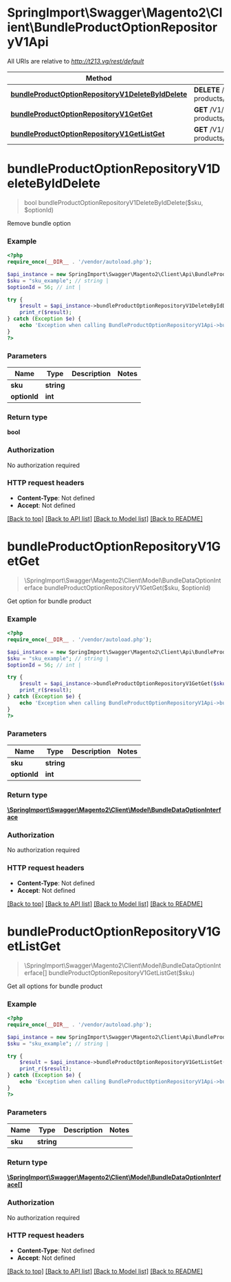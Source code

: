 # SpringImport\Swagger\Magento2\Client\BundleProductOptionRepositoryV1Api

All URIs are relative to *http://t213.vg/rest/default*

Method | HTTP request | Description
------------- | ------------- | -------------
[**bundleProductOptionRepositoryV1DeleteByIdDelete**](BundleProductOptionRepositoryV1Api.md#bundleProductOptionRepositoryV1DeleteByIdDelete) | **DELETE** /V1/bundle-products/{sku}/options/{optionId} | 
[**bundleProductOptionRepositoryV1GetGet**](BundleProductOptionRepositoryV1Api.md#bundleProductOptionRepositoryV1GetGet) | **GET** /V1/bundle-products/{sku}/options/{optionId} | 
[**bundleProductOptionRepositoryV1GetListGet**](BundleProductOptionRepositoryV1Api.md#bundleProductOptionRepositoryV1GetListGet) | **GET** /V1/bundle-products/{sku}/options/all | 


# **bundleProductOptionRepositoryV1DeleteByIdDelete**
> bool bundleProductOptionRepositoryV1DeleteByIdDelete($sku, $optionId)



Remove bundle option

### Example
```php
<?php
require_once(__DIR__ . '/vendor/autoload.php');

$api_instance = new SpringImport\Swagger\Magento2\Client\Api\BundleProductOptionRepositoryV1Api();
$sku = "sku_example"; // string | 
$optionId = 56; // int | 

try {
    $result = $api_instance->bundleProductOptionRepositoryV1DeleteByIdDelete($sku, $optionId);
    print_r($result);
} catch (Exception $e) {
    echo 'Exception when calling BundleProductOptionRepositoryV1Api->bundleProductOptionRepositoryV1DeleteByIdDelete: ', $e->getMessage(), PHP_EOL;
}
?>
```

### Parameters

Name | Type | Description  | Notes
------------- | ------------- | ------------- | -------------
 **sku** | **string**|  |
 **optionId** | **int**|  |

### Return type

**bool**

### Authorization

No authorization required

### HTTP request headers

 - **Content-Type**: Not defined
 - **Accept**: Not defined

[[Back to top]](#) [[Back to API list]](../../README.md#documentation-for-api-endpoints) [[Back to Model list]](../../README.md#documentation-for-models) [[Back to README]](../../README.md)

# **bundleProductOptionRepositoryV1GetGet**
> \SpringImport\Swagger\Magento2\Client\Model\BundleDataOptionInterface bundleProductOptionRepositoryV1GetGet($sku, $optionId)



Get option for bundle product

### Example
```php
<?php
require_once(__DIR__ . '/vendor/autoload.php');

$api_instance = new SpringImport\Swagger\Magento2\Client\Api\BundleProductOptionRepositoryV1Api();
$sku = "sku_example"; // string | 
$optionId = 56; // int | 

try {
    $result = $api_instance->bundleProductOptionRepositoryV1GetGet($sku, $optionId);
    print_r($result);
} catch (Exception $e) {
    echo 'Exception when calling BundleProductOptionRepositoryV1Api->bundleProductOptionRepositoryV1GetGet: ', $e->getMessage(), PHP_EOL;
}
?>
```

### Parameters

Name | Type | Description  | Notes
------------- | ------------- | ------------- | -------------
 **sku** | **string**|  |
 **optionId** | **int**|  |

### Return type

[**\SpringImport\Swagger\Magento2\Client\Model\BundleDataOptionInterface**](../Model/BundleDataOptionInterface.md)

### Authorization

No authorization required

### HTTP request headers

 - **Content-Type**: Not defined
 - **Accept**: Not defined

[[Back to top]](#) [[Back to API list]](../../README.md#documentation-for-api-endpoints) [[Back to Model list]](../../README.md#documentation-for-models) [[Back to README]](../../README.md)

# **bundleProductOptionRepositoryV1GetListGet**
> \SpringImport\Swagger\Magento2\Client\Model\BundleDataOptionInterface[] bundleProductOptionRepositoryV1GetListGet($sku)



Get all options for bundle product

### Example
```php
<?php
require_once(__DIR__ . '/vendor/autoload.php');

$api_instance = new SpringImport\Swagger\Magento2\Client\Api\BundleProductOptionRepositoryV1Api();
$sku = "sku_example"; // string | 

try {
    $result = $api_instance->bundleProductOptionRepositoryV1GetListGet($sku);
    print_r($result);
} catch (Exception $e) {
    echo 'Exception when calling BundleProductOptionRepositoryV1Api->bundleProductOptionRepositoryV1GetListGet: ', $e->getMessage(), PHP_EOL;
}
?>
```

### Parameters

Name | Type | Description  | Notes
------------- | ------------- | ------------- | -------------
 **sku** | **string**|  |

### Return type

[**\SpringImport\Swagger\Magento2\Client\Model\BundleDataOptionInterface[]**](../Model/BundleDataOptionInterface.md)

### Authorization

No authorization required

### HTTP request headers

 - **Content-Type**: Not defined
 - **Accept**: Not defined

[[Back to top]](#) [[Back to API list]](../../README.md#documentation-for-api-endpoints) [[Back to Model list]](../../README.md#documentation-for-models) [[Back to README]](../../README.md)

